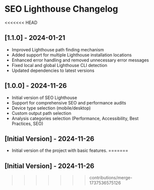 # SEO Lighthouse Changelog

<<<<<<< HEAD
## [1.1.0] - 2024-01-21
-  Improved Lighthouse path finding mechanism
-  Added support for multiple Lighthouse installation locations
-  Enhanced error handling and removed unnecessary error messages
-  Fixed local and global Lighthouse CLI detection
-  Updated dependencies to latest versions

## [1.0.0] - 2024-11-26
-  Initial version of SEO Lighthouse
-  Support for comprehensive SEO and performance audits
-  Device type selection (mobile/desktop)
-  Custom output path selection
-  Analysis categories selection (Performance, Accessibility, Best Practices, SEO)

## [Initial Version] - 2024-11-26
-  Initial version of the project with basic features.
=======
## [Initial Version] - 2024-11-26
>>>>>>> contributions/merge-1737536575126
